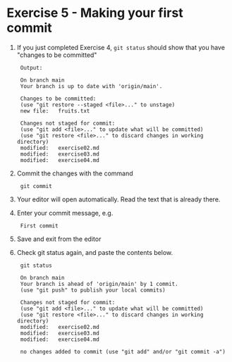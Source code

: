# Exercise 5 - Making your first commit

1. If you just completed Exercise 4, `git status` should show that you have "changes to be committed"

        Output:

        On branch main
        Your branch is up to date with 'origin/main'.

        Changes to be committed:
        (use "git restore --staged <file>..." to unstage)
        new file:   fruits.txt

        Changes not staged for commit:
        (use "git add <file>..." to update what will be committed)
        (use "git restore <file>..." to discard changes in working directory)
        modified:   exercise02.md
        modified:   exercise03.md
        modified:   exercise04.md

2. Commit the changes with the command

        git commit

3. Your editor will open automatically.  Read the text that is already there.

4. Enter your commit message, e.g.

        First commit

5. Save and exit from the editor

6. Check git status again, and paste the contents below.

        git status

        On branch main
        Your branch is ahead of 'origin/main' by 1 commit.
        (use "git push" to publish your local commits)

        Changes not staged for commit:
        (use "git add <file>..." to update what will be committed)
        (use "git restore <file>..." to discard changes in working directory)
        modified:   exercise02.md
        modified:   exercise03.md
        modified:   exercise04.md

        no changes added to commit (use "git add" and/or "git commit -a")